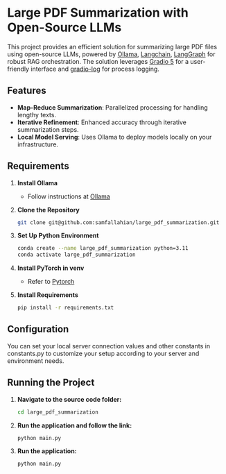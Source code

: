 # Large PDF Summarization with Open-Source LLMs

This project provides an efficient solution for summarizing large PDF files using open-source LLMs, powered by [Ollama](https://ollama.com/), [Langchain](https://www.langchain.com/), [LangGraph](https://github.com/langchain-ai/langgraph) for robust RAG orchestration. The solution leverages [Gradio 5](https://www.gradio.app/) for a user-friendly interface and [gradio-log](https://github.com/louis-she/gradio-log) for process logging.

## Features

- **Map-Reduce Summarization**: Parallelized processing for handling lengthy texts.
- **Iterative Refinement**: Enhanced accuracy through iterative summarization steps.
- **Local Model Serving**: Uses Ollama to deploy models locally on your infrastructure.

## Requirements

1. **Install Ollama**  
   - Follow instructions at [Ollama](https://ollama.com/)

2. **Clone the Repository**
   ```bash
   git clone git@github.com:samfallahian/large_pdf_summarization.git
   
3. **Set Up Python Environment**
   ```bash
   conda create --name large_pdf_summarization python=3.11
   conda activate large_pdf_summarization
   
4. **Install PyTorch in venv**  
   - Refer to [Pytorch](https://pytorch.org/get-started/locally/)

3. **Install Requirements**
   ```bash
   pip install -r requirements.txt
   

## Configuration

You can set your local server connection values and other constants in constants.py to customize your setup according to your server and environment needs.

## Running the Project

1. **Navigate to the source code folder:**  
   ```bash
   cd large_pdf_summarization
   
2. **Run the application and follow the link:**  
   ```bash
   python main.py
   
3. **Run the application:**  
   ```bash
   python main.py
